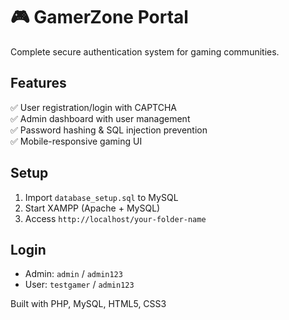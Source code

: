 # 🎮 GamerZone Portal

Complete secure authentication system for gaming communities.

## Features
✅ User registration/login with CAPTCHA  
✅ Admin dashboard with user management  
✅ Password hashing & SQL injection prevention  
✅ Mobile-responsive gaming UI  

## Setup
1. Import `database_setup.sql` to MySQL
2. Start XAMPP (Apache + MySQL)
3. Access `http://localhost/your-folder-name`

## Login
- Admin: `admin` / `admin123`
- User: `testgamer` / `admin123`

Built with PHP, MySQL, HTML5, CSS3
